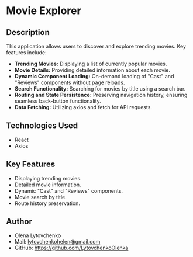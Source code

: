 # Movie Explorer

## Description

This application allows users to discover and explore trending movies. Key features include:

* **Trending Movies:** Displaying a list of currently popular movies.
* **Movie Details:** Providing detailed information about each movie.
* **Dynamic Component Loading:** On-demand loading of "Cast" and "Reviews" components without page reloads.
* **Search Functionality:** Searching for movies by title using a search bar.
* **Routing and State Persistence:** Preserving navigation history, ensuring seamless back-button functionality.
* **Data Fetching:** Utilizing axios and fetch for API requests.

## Technologies Used

* React
* Axios

## Key Features

* Displaying trending movies.
* Detailed movie information.
* Dynamic "Cast" and "Reviews" components.
* Movie search by title.
* Route history preservation.

## Author

* Olena Lytovchenko
* Mail: lytovchenkohelen@gmail.com
* GitHub: https://github.com/LytovchenkoOlenka
